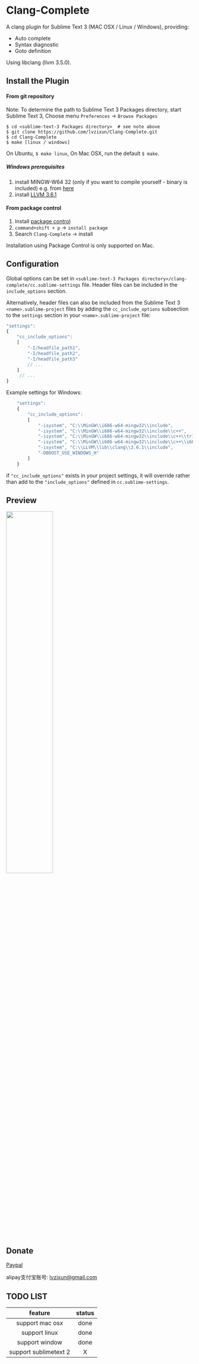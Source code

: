 Clang-Complete
=============

A clang plugin for Sublime Text 3 (MAC OSX / Linux / Windows), providing:
- Auto complete
- Syntax diagnostic
- Goto definition

Using libclang (llvm 3.5.0). 

## Install the Plugin

#### From git repository

Note: To determine the path to Sublime Text 3 Packages directory, start Sublime Text 3, Choose menu `Preferences` -> `Browse Packages` 

```
$ cd <sublime-text-3 Packages directory>  # see note above
$ git clone https://github.com/lvzixun/Clang-Complete.git
$ cd Clang-Complete
$ make [linux / windows]
```
On Ubuntu, `$ make linux`, On Mac OSX, run the default `$ make`.

##### Windows prerequisites

1. install MINGW-W64 32 (only if you want to compile yourself - binary is included) e.g. from [here](http://sourceforge.net/projects/mingw-w64/files/Toolchains%20targetting%20Win32/Personal%20Builds/mingw-builds/4.8.4/threads-posix/dwarf/i686-4.8.4-release-posix-dwarf-rt_v3-rev0.7z/download)
2. install [LLVM 3.6.1](http://llvm.org/releases/3.6.1/LLVM-3.6.1-win32.exe)

 
#### From package control
1. Install [package control](https://packagecontrol.io/installation)
2. `command+shift + p` -> `install package`
3. Search `Clang-Complete` -> install

Installation using Package Control is only supported on Mac.


## Configuration

Global options can be set in `<sublime-text-3 Packages directory>/clang-complete/cc.sublime-settings` file. Header files can be included in the `include_options` section.

Alternatively, header files can also be included from the Sublime Text 3 `<name>.sublime-project` files by adding the `cc_include_options` subsection to the `settings` section in your `<name>.sublime-project` file:

~~~~.js
"settings":
{
    "cc_include_options":
    [
        "-I/headfile_path1",
        "-I/headfile_path2",
        "-I/headfile_path3"
        // ...
    ]
     // ...
}
~~~~


Example settings for Windows:

~~~~.js
    "settings":
    {
        "cc_include_options":
        [
            "-isystem", "C:\\MinGW\\i686-w64-mingw32\\include",
            "-isystem", "C:\\MinGW\\i686-w64-mingw32\\include\\c++",
            "-isystem", "C:\\MinGW\\i686-w64-mingw32\\include\\c++\\tr1",
            "-isystem", "C:\\MinGW\\i686-w64-mingw32\\include\\c++\\i686-w64-mingw32",
            "-isystem", "C:\\LLVM\\lib\\clang\\3.6.1\\include",
            "-DBOOST_USE_WINDOWS_H"
        ]
    }
~~~~


if `"cc_include_options"` exists in your project settings, it will override rather than add
to the `"include_options"` defined in `cc.sublime-settings`.


## Preview
<img src="http://ww4.sinaimg.cn/large/7608d17fgw1eo4dgrggc0g20da0bi44p.gif" width="50%" />

## Donate
[Paypal](https://www.paypal.com/cgi-bin/webscr?cmd=_s-xclick&hosted_button_id=9SSZZ9NYW9F6E)

alipay支付宝账号: lvzixun@gmail.com 



## TODO LIST
| feature | status |
|:--------:|:-------:|
| support mac osx | done |
| support linux  | done |
| support window | done |
| support sublimetext 2 | X |
